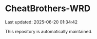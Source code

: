 # CheatBrothers-WRD

Last updated: 2025-06-20 01:34:42

This repository is automatically maintained.
